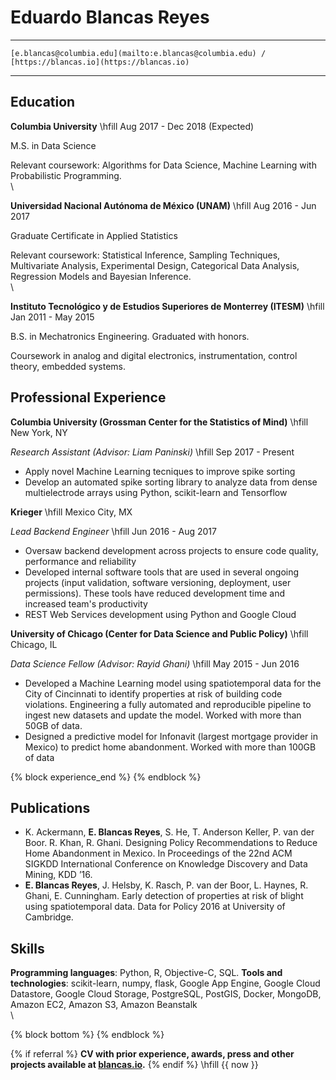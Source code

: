 Eduardo Blancas Reyes
=====================

------------------------------------------------------------------------------
    [e.blancas@columbia.edu](mailto:e.blancas@columbia.edu) / [https://blancas.io](https://blancas.io)
------------------------------------------------------------------------------

Education
---------

**Columbia University** \hfill  Aug 2017 - Dec 2018 (Expected)

M.S. in Data Science

Relevant coursework: Algorithms for Data Science, Machine Learning with Probabilistic Programming.
\
\

**Universidad Nacional Autónoma de México (UNAM)** \hfill Aug 2016 - Jun 2017

Graduate Certificate in Applied Statistics 

Relevant coursework: Statistical Inference, Sampling Techniques, Multivariate Analysis, Experimental Design, Categorical Data Analysis, Regression Models and Bayesian Inference.
\
\

**Instituto Tecnológico y de Estudios Superiores de Monterrey (ITESM)** \hfill Jan 2011 - May 2015

B.S. in Mechatronics Engineering. Graduated with honors.

Coursework in analog and digital electronics, instrumentation, control theory, embedded systems.

Professional Experience
-----------------------

**Columbia University (Grossman Center for the Statistics of Mind)** \hfill New York, NY

*Research Assistant (Advisor: Liam Paninski)* \hfill Sep 2017 - Present

* Apply novel Machine Learning tecniques to improve spike sorting
* Develop an automated spike sorting library to analyze data from dense multielectrode arrays using Python, scikit-learn and Tensorflow

**Krieger** \hfill Mexico City, MX

*Lead Backend Engineer* \hfill Jun 2016 - Aug 2017

* Oversaw backend development across projects to ensure code quality, performance and reliability
* Developed internal software tools that are used in several ongoing projects (input validation, software versioning, deployment, user permissions). These tools have reduced development time and increased team's productivity
* REST Web Services development using Python and Google Cloud

**University of Chicago (Center for Data Science and Public Policy)** \hfill Chicago, IL

*Data Science Fellow (Advisor: Rayid Ghani)* \hfill May 2015 - Jun 2016

* Developed a Machine Learning model using spatiotemporal data for the City of Cincinnati to identify properties at risk of building code violations. Engineering a fully automated and reproducible pipeline to ingest new datasets and update the model. Worked with more than 50GB of data.
* Designed a predictive model for Infonavit (largest mortgage  provider in Mexico) to predict home abandonment. Worked with more than 100GB of data

{% block experience_end %}
{% endblock %}

Publications
------------

-   K. Ackermann, **E. Blancas Reyes**, S. He, T. Anderson Keller, P. van der Boor. R. Khan, R. Ghani. Designing Policy Recommendations to Reduce Home Abandonment in Mexico. In Proceedings of the 22nd ACM SIGKDD International Conference on Knowledge Discovery and Data Mining, KDD ’16.
-   **E. Blancas Reyes**, J. Helsby, K. Rasch, P. van der Boor, L. Haynes, R. Ghani, E. Cunningham. Early detection of properties at risk of blight using spatiotemporal data. Data for Policy 2016 at University of Cambridge.

Skills
------

**Programming languages**: Python, R, Objective-C, SQL. **Tools and technologies**: scikit-learn, numpy, flask, Google App Engine, Google Cloud Datastore, Google Cloud Storage, PostgreSQL, PostGIS, Docker, MongoDB, Amazon EC2, Amazon S3, Amazon Beanstalk
\
\

{% block bottom %}
{% endblock %}

{% if referral %}
**CV with prior experience, awards, press and other projects available at [blancas.io](https://blancas.io).**
{% endif %} \hfill {{ now }}